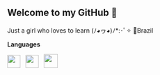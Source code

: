 ## Welcome to my GitHub 💮
Just a girl who loves to learn (ﾉ◕ヮ◕)ﾉ*:･ﾟ✧
📍Brazil

**Languages**

<img src="https://i.imgur.com/R8p2ePA.png" width="30">
&nbsp;
<img src="https://i.imgur.com/saBa4s8.png" width="30">
&nbsp;
<img src="https://i.imgur.com/pZ9DyBH.jpeg" width="32">
